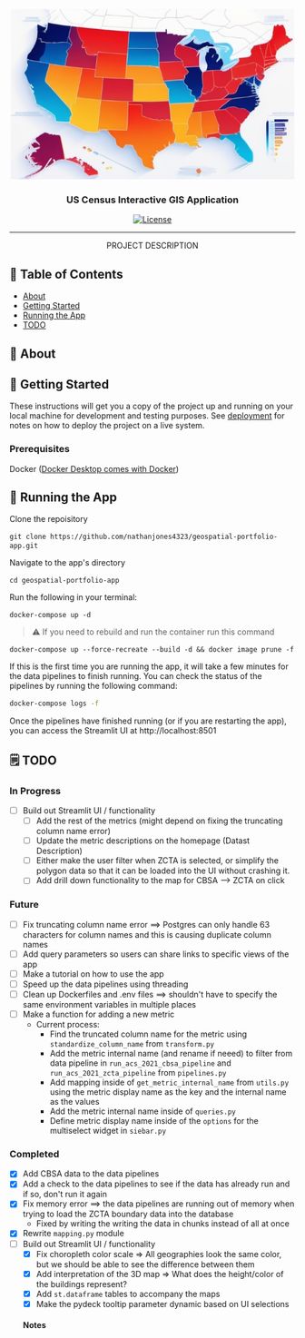 <p align="center">
  <a href="" rel="noopener">
  <!-- Use the image stored in this relative path `images/logo.png` as the src attribute of the img tag. -->
  <img width=500px height=300px src="images/logo.png" alt="Project logo"></a>
</p>

<h3 align="center">US Census Interactive GIS Application</h3>

<div align="center">

[![License](https://img.shields.io/badge/license-MIT-blue.svg)](/LICENSE)

</div>

---

<p align="center"> PROJECT DESCRIPTION
    <br> 
</p>

## 📝 Table of Contents

- [About](#about)
- [Getting Started](#getting_started)
- [Running the App](#usage)
- [TODO](#todo)

## 🧐 About <a name = "about"></a>


## 🏁 Getting Started <a name = "getting_started"></a>

These instructions will get you a copy of the project up and running on your local machine for development and testing purposes. See [deployment](#deployment) for notes on how to deploy the project on a live system.

### Prerequisites

Docker ([Docker Desktop comes with Docker](https://www.docker.com/products/docker-desktop/))

## 🏃 Running the App <a name = "usage"></a>

Clone the repoisitory
```
git clone https://github.com/nathanjones4323/geospatial-portfolio-app.git
```

Navigate to the app's directory
```
cd geospatial-portfolio-app
```

Run the following in your terminal:
```
docker-compose up -d
```

> :warning: If you need to rebuild and run the container run this command
```
docker-compose up --force-recreate --build -d && docker image prune -f
```

If this is the first time you are running the app, it will take a few minutes for the data pipelines to finish running. You can check the status of the pipelines by running the following command:

```bash
docker-compose logs -f
```

Once the pipelines have finished running (or if you are restarting the app), you can access the Streamlit UI at http://localhost:8501

## 🗒️ TODO <a name = "todo"></a>

### In Progress

- [ ] Build out Streamlit UI / functionality
  - [ ] Add the rest of the metrics (might depend on fixing the truncating column name error)
  - [ ] Update the metric descriptions on the homepage (Datast Description)
  - [ ] Either make the user filter when ZCTA is selected, or simplify the polygon data so that it can be loaded into the UI without crashing it.
  - [ ] Add drill down functionality to the map for CBSA --> ZCTA on click

### Future

- [ ] Fix truncating column name error ==> Postgres can only handle 63 characters for column names and this is causing duplicate column names
- [ ] Add query parameters so users can share links to specific views of the app
- [ ] Make a tutorial on how to use the app
- [ ] Speed up the data pipelines using threading
- [ ] Clean up Dockerfiles and .env files ==> shouldn't have to specify the same environment variables in multiple places
- [ ] Make a function for adding a new metric
  - Current process:
    - Find the truncated column name for the metric using `standardize_column_name` from `transform.py`
    - Add the metric internal name (and rename if neeed) to filter from data pipeline in `run_acs_2021_cbsa_pipeline` and `run_acs_2021_zcta_pipeline` from `pipelines.py`
    - Add mapping inside of `get_metric_internal_name` from `utils.py` using the metric display name as the key and the internal name as the values
    - Add the metric internal name inside of `queries.py`
    - Define metric display name inside of the `options` for the multiselect widget in `siebar.py`

### Completed

- [x] Add CBSA data to the data pipelines
- [x] Add a check to the data pipelines to see if the data has already run and if so, don't run it again
- [x] Fix memory error ==> the data pipelines are running out of memory when trying to load the ZCTA boundary data into the database
  - Fixed by writing the writing the data in chunks instead of all at once
- [x] Rewrite `mapping.py` module
- [ ] Build out Streamlit UI / functionality
  - [x] Fix choropleth color scale => All geographies look the same color, but we should be able to see the difference between them
  - [x] Add interpretation of the 3D map => What does the height/color of the buildings represent?
  - [x] Add `st.dataframe` tables to accompany the maps
  - [x] Make the pydeck tooltip parameter dynamic based on UI selections

  #### Notes
